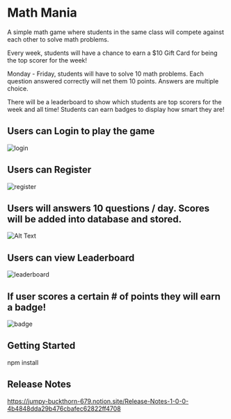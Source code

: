 # Math Mania

A simple math game where students in the same class will compete against each other to solve math problems.

Every week, students will have a chance to earn a $10 Gift Card for being the top scorer for the week!

Monday - Friday, students will have to solve 10 math problems. Each question answered correctly will net them 10 points.
Answers are multiple choice.

There will be a leaderboard to show which students are top scorers for the week and all time!
Students can earn badges to display how smart they are!

## Users can Login to play the game
![login](https://user-images.githubusercontent.com/72903217/229658048-7797dfd3-b52e-4335-a210-68719c6a0618.png)

## Users can Register
![register](https://user-images.githubusercontent.com/72903217/229658050-0510f610-0543-4a95-86b0-44378a8cf672.png)

## Users will answers 10 questions / day. Scores will be added into database and stored.
![Alt Text](http://g.recordit.co/MIl5hUmTJ0.gif)

## Users can view Leaderboard
![leaderboard](https://user-images.githubusercontent.com/72903217/229658065-da579e76-1d9e-46b6-9153-8d240b829340.png)

## If user scores a certain # of points they will earn a badge!
![badge](https://user-images.githubusercontent.com/72903217/229658188-4f64a781-b16d-4eeb-96ec-605a37edeec5.png)


## Getting Started

npm install


## Release Notes

https://jumpy-buckthorn-679.notion.site/Release-Notes-1-0-0-4b4848dda29b476cbafec62822ff4708
